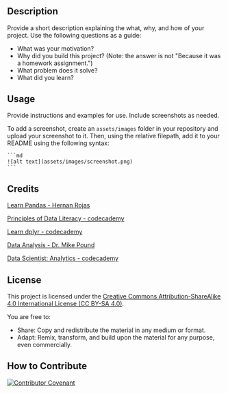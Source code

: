 # <Independent-Study-Data-Analysis>

## Description

Provide a short description explaining the what, why, and how of your project. Use the following questions as a guide:

- What was your motivation?
- Why did you build this project? (Note: the answer is not "Because it was a homework assignment.")
- What problem does it solve?
- What did you learn?

## Usage

Provide instructions and examples for use. Include screenshots as needed.

To add a screenshot, create an `assets/images` folder in your repository and upload your screenshot to it. Then, using the relative filepath, add it to your README using the following syntax:

    ```md
    ![alt text](assets/images/screenshot.png)
    ```

## Credits

[Learn Pandas - Hernan Rojas](https://bitbucket.org/hrojas/learn-pandas/src/master/)

[Principles of Data Literacy - codecademy](https://www.codecademy.com/learn/principles-of-data-literacy)

[Learn dplyr - codecademy](https://www.codecademy.com/learn/learn-dplyr)

[Data Analysis - Dr. Mike Pound](https://www.youtube.com/playlist?list=PLzH6n4zXuckpfMu_4Ff8E7Z1behQks5ba)

[Data Scientist: Analytics - codecademy](https://www.codecademy.com/career-journey/data-scientist-aly)

## License

This project is licensed under the [Creative Commons Attribution-ShareAlike 4.0 International License (CC BY-SA 4.0)](https://creativecommons.org/licenses/by-sa/4.0/).

You are free to:

- Share: Copy and redistribute the material in any medium or format.
- Adapt: Remix, transform, and build upon the material for any purpose, even commercially.

## How to Contribute

[![Contributor Covenant](https://img.shields.io/badge/Contributor%20Covenant-2.1-4baaaa.svg)](code_of_conduct.md)
